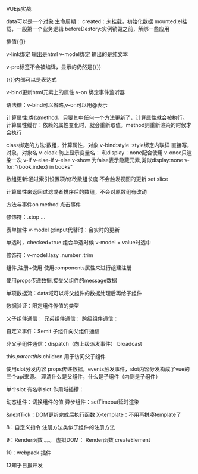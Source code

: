 VUEjs实战

data可以是一个对象
生命周期：
    created：未挂载，初始化数据
    mounted:el挂载，一般第一个业务逻辑
    beforeDestory:实例销毁之前，解绑一些应用

插值{{}}

v-link绑定 输出是html
v-model绑定 输出的是纯文本

v-pre标签不会被编译，显示的仍然是{{}}

{{}}内部可以是表达式

v-bind更新html元素上的属性
v-on 绑定事件监听器

语法糖：v-bind可以省略,v-on可以用@表示

计算属性:类似method，只要其中任何一个方法更新了，计算属性就会被执行。
计算属性缓存：依赖的属性变化时，就会重新取值。method则重新渲染的时候才会执行

class绑定的方法:数组，计算属性，对象
v-bind:style  :style绑定内联样 直接写，对象，对象名
v-cloak:防止显示变量名： 和display：none配合使用
v-once只渲染一次
v-if v-else-if v-else
v-show 为false表示隐藏元素,类似display:none
v-for:"(book,index) in books"

数组更新:通过索引设置项/修改数组长度 不会触发视图的更新
    set
    slice

计算属性来返回过滤或者排序后的数组，不会对原数组有改动

方法与事件on method 点击事件

修饰符：.stop ...

表单控件 v-model  @input代替时：会实时的更新

单选时，checked=true
组合单选时候 v-model = value时选中

修饰符：v-model.lazy .number .trim

组件,注册+使用
使用components属性来进行组建注册


使用props传递数据,接受父组件的message数据

单项数据流：data域可以将父组件的数据处理后再给子组件

数据验证：限定组件传值的类型

父子组件通信：
兄弟组件通信：
跨级组件通信：

自定义事件：$emit 子组件向父组件通信

非父子组件通信：dispatch（向上级派发事件） broadcast

this.$parent  this.$children 用于访问父子组件

使用slot分发内容
props传递数据，events触发事件，slot内容分发构成了vue的三个api来源。
理清什么是父组件，什么是子组件（内侧是子组件）

单个slot
有名字slot
作用域插槽：

动态组件：切换组件的值
异步组件：setTimeout延时渲染

&nextTick：DOM更新完成后执行函数
X-template：不用再拼凑template了

8：自定义指令
注册方法类似于组件的注册方法

9：Render函数 。。。
虚拟DOM：
Render函数
createElement

10：webpack
插件





13知乎日报开发
